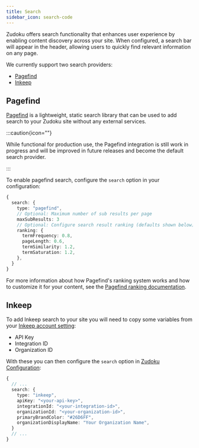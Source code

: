 ```yaml
---
title: Search
sidebar_icon: search-code
---
```


Zudoku offers search functionality that enhances user experience by enabling content discovery across your site. When configured, a search bar will appear in the header, allowing users to quickly find relevant information on any page.

We currently support two search providers:

- [Pagefind](https://pagefind.app/)
- [Inkeep](https://inkeep.com/)

## Pagefind

[Pagefind](https://pagefind.app/) is a lightweight, static search library that can be used to add search to your Zudoku site without any external services.

:::caution{icon=""}

While functional for production use, the Pagefind integration is still work in progress and will be improved in future releases and become the default search provider.

:::

To enable pagefind search, configure the `search` option in your configuration:

```typescript
{
  search: {
    type: "pagefind",
    // Optional: Maximum number of sub results per page
    maxSubResults: 3
    // Optional: Configure search result ranking (defaults shown below)
    ranking: {
      termFrequency: 0.8,
      pageLength: 0.6,
      termSimilarity: 1.2,
      termSaturation: 1.2,
    },
  }
}
```

For more information about how Pagefind's ranking system works and how to customize it for your content, see the [Pagefind ranking documentation](https://pagefind.app/docs/ranking/).

## Inkeep

To add Inkeep search to your site you will need to copy some variables from your [Inkeep account setting](https://portal.inkeep.com/):

- API Key
- Integration ID
- Organization ID

With these you can then configure the `search` option in [Zudoku Configuration](./overview.md):

```typescript
{
  // ...
  search: {
    type: "inkeep",
    apiKey: "<your-api-key>",
    integrationId: "<your-integration-id>",
    organizationId: "<your-organization-id>",
    primaryBrandColor: "#26D6FF",
    organizationDisplayName: "Your Organization Name",
  }
  // ...
}
```
